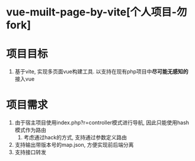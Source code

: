 #   vue-muilt-page-by-vite[个人项目-勿fork]

#   项目目标

1.  基于vite, 实现多页面vue构建工具. 以支持在现有php项目中**尽可能无感知的**接入vue

#   项目需求

1.  由于宿主项目使用index.php?r=controller模式进行导航, 因此只能使用hash模式作为路由
    1.  考虑通过hack的方式, 支持通过参数定义路由
2.  支持输出带版本号的map.json, 方便实现前后端分离
3.  支持接口转发